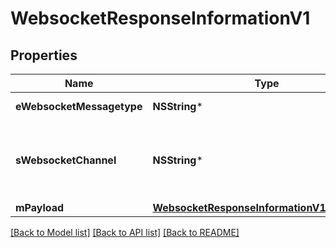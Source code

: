 # WebsocketResponseInformationV1

## Properties
Name | Type | Description | Notes
------------ | ------------- | ------------- | -------------
**eWebsocketMessagetype** | **NSString*** | The Type of message | 
**sWebsocketChannel** | **NSString*** | The Channel on which to route the websocket message | 
**mPayload** | [**WebsocketResponseInformationV1MPayload***](WebsocketResponseInformationV1MPayload.md) |  | 

[[Back to Model list]](../README.md#documentation-for-models) [[Back to API list]](../README.md#documentation-for-api-endpoints) [[Back to README]](../README.md)


